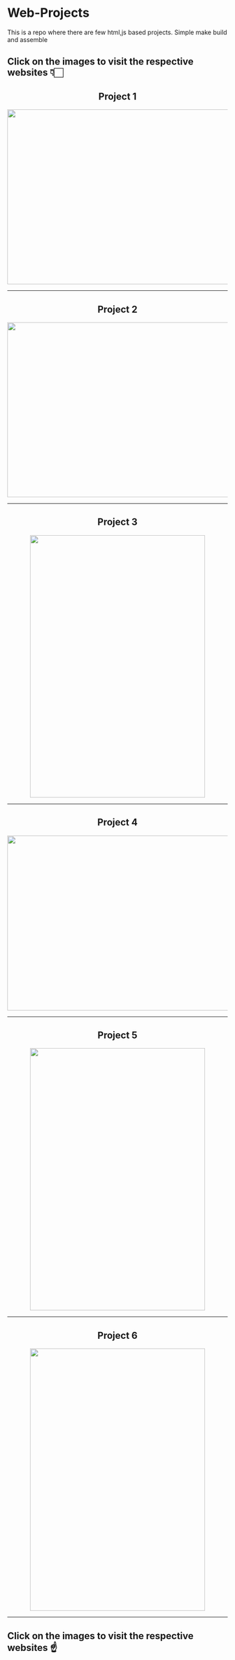 # Web-Projects
This is a repo where there are few html,js based projects. Simple make build and assemble

## Click on the images to visit the respective websites 👇🏻

<h2 align="center"> Project 1 </h2>
<div align="center">

  <p><a href="https://arifan-web.github.io/"><img height="400" width="600" src="https://github.com/MainakRepositor/Web-Projects/blob/master/arifans.png"></a></p>
</div>
<hr>
<h2 align="center"> Project 2 </h2>
<div align="center">

  <p><a href="https://robiraloye.github.io/"><img height="400" width="600" src="https://github.com/MainakRepositor/Web-Projects/blob/master/robiraloye.png"></a></p>
</div>
<hr>
<h2 align="center"> Project 3 </h2>
<div align="center">

<p><a href="https://listmakerapp.github.io"><img height="600" width="400" src="https://user-images.githubusercontent.com/64016811/101636673-acc0a380-3a51-11eb-95b6-280549977a42.jpg"></a></p>
</div>
<hr>

<h2 align="center"> Project 4 </h2>
<div align="center">
<p><a href="https://quotetalks.github.io"><img height="400" width="600" src="https://user-images.githubusercontent.com/64016811/101636679-ae8a6700-3a51-11eb-9297-013eaaf3f8e2.jpg"></a></p>
</div>
<hr>

<h2 align="center"> Project 5 </h2>
<div align="center">
<p><a href="https://mausamdoot.github.io"><img height="600" width="400" src="https://user-images.githubusercontent.com/64016811/101984493-c824ec00-3ca7-11eb-96e6-57413e332b85.jpg"></a></p>
</div>
<hr>

<h2 align="center"> Project 6 </h2>
<div align="center">
<p><a href="https://greedyalgorithmhungrymc.github.io/"><img height="600" width="400" src="https://user-images.githubusercontent.com/64016811/102015582-81f08b00-3d82-11eb-9a72-b2b1ca94c512.jpg"></a></p>
</div>
<hr>

## Click on the images to visit the respective websites ☝
